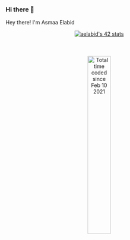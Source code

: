 ### Hi there 👋
Hey there! I'm Asmaa Elabid

<div align="center">
<a href="https://github.com/oakoudad/badge42"><img src="https://badge.mediaplus.ma/binary/aelabid?1337Badge=off" alt="aelabid's 42 stats" /></a>
<br>
<!-- <a width="80%" href="https://github.com/aelabid?tab=repositories">
   <img width="80%" align="center" src="https://github-readme-stats.vercel.app/api/top-langs/?username=asmaelabid&theme=dark&layout=compact&card_width=445px"/>
</a> -->
<br>

<br>
<br>
<a width="80%" href="https://wakatime.com/@d8d97d89-eab6-44b6-a778-2a75a92a25fc"><img width=35% src="https://wakatime.com/badge/user/d8d97d89-eab6-44b6-a778-2a75a92a25fc.svg" alt="Total time coded since Feb 10 2021" /></a>
<div>
<!--
**aelabid/aelabid** is a ✨ _special_ ✨ repository because its `README.md` (this file) appears on your GitHub profile.

Here are some ideas to get you started:

- 🔭 I’m currently working on ...
- 🌱 I’m currently learning ...
- 👯 I’m looking to collaborate on ...
- 🤔 I’m looking for help with ...
- 💬 Ask me about ...
- 📫 How to reach me: ...
- 😄 Pronouns: ...
- ⚡ Fun fact: ...
-->
